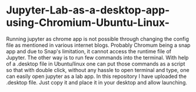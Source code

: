 # Jupyter-Lab-as-a-desktop-app-using-Chromium-Ubuntu-Linux-
Running jupyter as chrome app is not possible through changing the config file as mentioned in various internet blogs. Probably Chromum being a snap app and due to Snap's limitation, it cannot access the runtime file of Jupyter. The other way is to run few commands into the terminal. With help of a .desktop file in Ubuntu/linux one can put those commands as a script so that with double click, without any hassle to open terminal and type, one can easily open jupyter as a lab app. In this repository I have uploaded the .desktop file. Just copy it and place it in your desktop and allow launching.

